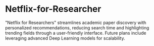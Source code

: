 # Netflix-for-Researcher
"Netflix for Researchers" streamlines academic paper discovery with personalized recommendations, reducing search time and highlighting trending fields through a user-friendly interface. Future plans include leveraging advanced Deep Learning models for scalability.

